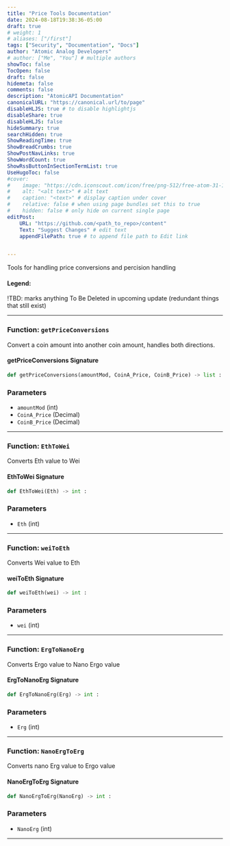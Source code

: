 ```yaml
---
title: "Price Tools Documentation"
date: 2024-08-18T19:38:36-05:00
draft: true
# weight: 1
# aliases: ["/first"]
tags: ["Security", "Documentation", "Docs"]
author: "Atomic Analog Developers"
# author: ["Me", "You"] # multiple authors
showToc: false
TocOpen: false
draft: false
hidemeta: false
comments: false
description: "AtomicAPI Documentation"
canonicalURL: "https://canonical.url/to/page"
disableHLJS: true # to disable highlightjs
disableShare: true
disableHLJS: false
hideSummary: true
searchHidden: true
ShowReadingTime: true
ShowBreadCrumbs: true
ShowPostNavLinks: true
ShowWordCount: true
ShowRssButtonInSectionTermList: true
UseHugoToc: false
#cover:
#    image: "https://cdn.iconscout.com/icon/free/png-512/free-atom-31-117013.png?f=avif&w=512&h=512" # image path/url
#    alt: "<alt text>" # alt text
#    caption: "<text>" # display caption under cover
#    relative: false # when using page bundles set this to true
#    hidden: false # only hide on current single page
editPost:
    URL: "https://github.com/<path_to_repo>/content"
    Text: "Suggest Changes" # edit text
    appendFilePath: true # to append file path to Edit link


---
```



Tools for handling price conversions and percision handling

#### Legend:
 !TBD: marks anything To Be Deleted in upcoming update (redundant things that still exist)

---

### Function: `getPriceConversions`

Convert a coin amount into another coin amount, handles both directions.

#### getPriceConversions Signature

```python
def getPriceConversions(amountMod, CoinA_Price, CoinB_Price) -> list :
```
### Parameters
- `amountMod` (int)
- `CoinA_Price` (Decimal)
- `CoinB_Price` (Decimal) 

---
### Function: `EthToWei`

Converts Eth value to Wei

#### EthToWei Signature

```python
def EthToWei(Eth) -> int :
```
### Parameters

- `Eth` (int)

---
### Function: `weiToEth`

Converts Wei value to Eth

#### weiToEth Signature

```python
def weiToEth(wei) -> int :
```
### Parameters

- `wei` (int)

---
### Function: `ErgToNanoErg`

Converts Ergo value to Nano Ergo value

#### ErgToNanoErg Signature

```python
def ErgToNanoErg(Erg) -> int :
```
### Parameters

- `Erg` (int)
---
### Function: `NanoErgToErg`

Converts nano Erg value to Ergo value

#### NanoErgToErg Signature

```python
def NanoErgToErg(NanoErg) -> int :
``` 
### Parameters

- `NanoErg` (int)
---
